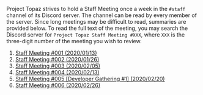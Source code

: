 Project Topaz strives to hold a Staff Meeting once a week in the `#staff` channel of its Discord server. The channel can be read by every member of the server. Since long meetings may be difficult to read, summaries are provided below. To read the full text of the meeting, you may search the Discord server for `Project Topaz Staff Meeting #XXX`, where `XXX` is the three-digit number of the meeting you wish to review.

1. [Staff Meeting #001 (2020/01/13)](https://github.com/project-topaz/topaz/wiki/Staff-Meeting-001-Summary)
2. [Staff Meeting #002 (2020/01/26)](https://github.com/project-topaz/topaz/wiki/Staff-Meeting-002-Summary)
3. [Staff Meeting #003 (2020/02/05)](https://github.com/project-topaz/topaz/wiki/Staff-Meeting-003-Summary)
4. [Staff Meeting #004 (2020/02/13)](https://github.com/project-topaz/topaz/wiki/Staff-Meeting-004-Summary)
5. [Staff Meeting #005 [Developer Gathering #1] (2020/02/20)](https://github.com/project-topaz/topaz/wiki/Staff-Meeting-005-Summary)
6. [Staff Meeting #006 (2020/02/26)](https://github.com/project-topaz/topaz/wiki/Staff-Meeting-006-Summary)